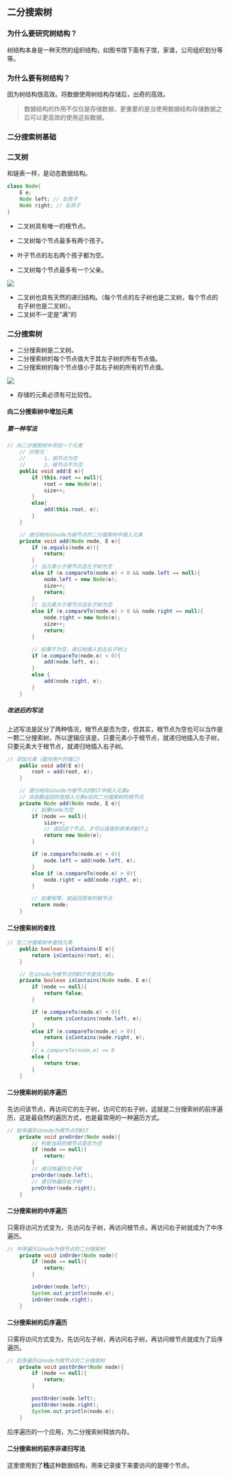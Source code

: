 ## 二分搜索树

### 为什么要研究树结构？

树结构本身是一种天然的组织结构，如图书馆下面有子馆，家谱，公司组织划分等等。

### 为什么要有树结构？

因为树结构很高效。将数据使用树结构存储后，出奇的高效。

> 数据结构的作用不仅仅是存储数据，更重要的是当使用数据结构存储数据之后可以更高效的使用这些数据。

### 二分搜索树基础

### 二叉树

和链表一样，是动态数据结构。

```java
class Node{
    E e;
    Node left; // 左孩子
    Node right; // 右孩子
}
```

- 二叉树具有唯一的根节点。

- 二叉树每个节点最多有两个孩子。
- 叶子节点的左右两个孩子都为空。
- 二叉树每个节点最多有一个父亲。

![](../img/树结构2.png)

- 二叉树也具有天然的递归结构。（每个节点的左子树也是二叉树，每个节点的右子树也是二叉树）。
- 二叉树不一定是“满”的

### 二分搜索树

- 二分搜索树是二叉树。
- 二分搜索树的每个节点值大于其左子树的所有节点值。
- 二分搜索树的每个节点值小于其右子树的所有的节点值。

![](../img/二分搜索树.png)

- 存储的元素必须有可比较性。

#### 向二分搜索树中增加元素

##### 第一种写法

```java
// 向二分搜索树中添加一个元素
    // 分情况：
    //      1、根节点为空
    //      2、根节点不为空
    public void add(E e){
        if (this.root == null){
            root = new Node(e);
            size++;
        }
        else{
            add(this.root, e);
        }
    }

    // 递归地向以node为根节点的二分搜索树中插入元素
    private void add(Node node, E e){
        if (e.equals(node.e)){
            return;
        }
        // 当元素小于根节点且左子树为空
        else if (e.compareTo(node.e) < 0 && node.left == null){
            node.left = new Node(e);
            size++;
            return;
        }
        // 当元素大于根节点且右子树为空
        else if (e.compareTo(node.e) > 0 && node.right == null){
            node.right = new Node(e);
            size++;
            return;
        }

        // 如果不为空，递归地插入到左右子树上
        if (e.compareTo(node.e) < 0){
            add(node.left, e);
        }
        else {
            add(node.right, e);
        }
    }
```

##### 改进后的写法

上述写法是区分了两种情况，根节点是否为空，但其实，根节点为空也可以当作是一颗二分搜索树，所以逻辑应该是，只要元素小于根节点，就递归地插入左子树，只要元素大于根节点，就递归地插入右子树。

```java
// 添加元素（面向用户的接口）
    public void add(E e){
        root = add(root, e);
    }

    // 递归地向以node为根节点的BST中插入元素e
    // 该函数返回的是插入元素e后的二分搜索树的根节点
    private Node add(Node node, E e){
        // 如果node为空
        if (node == null){
            size++;
            // 返回这个节点，才可以连接到原来的BST上
            return new Node(e);
        }

        if (e.compareTo(node.e) < 0){
            node.left = add(node.left, e);
        }
        else if (e.compareTo(node.e) > 0){
            node.right = add(node.right, e);
        }

        // 如果相等，就返回原来的根节点
        return node;
    }
```

#### 二分搜索树的查找

```java
// 在二分搜索树中查找元素
    public boolean isContains(E e){
        return isContains(root, e);
    }

    // 在以node为根节点的BST中查找元素e
    private boolean isContains(Node node, E e){
        if (node == null){
            return false;
        }

        if (e.compareTo(node.e) < 0){
            return isContains(node.left, e);
        }
        else if (e.compareTo(node.e) > 0){
            return isContains(node.right, e);
        }
        // e.compareTo(node.e) == 0
        else {
            return true;
        }
    }
```

#### 二分搜索树的前序遍历

先访问该节点，再访问它的左子树，访问它的右子树，这就是二分搜索树的前序遍历，这是最自然的遍历方式，也是最常用的一种遍历方式。

```java
// 前序遍历以node为根节点的BST
    private void preOrder(Node node){
        // 判断当前的根节点是否为空
        if (node == null){
            return;
        }
        // 递归地遍历左子树
        preOrder(node.left);
        // 递归地遍历右子树
        preOrder(node.right);
    }
```

#### 二分搜索树的中序遍历

只需将访问方式变为，先访问左子树，再访问根节点，再访问右子树就成为了中序遍历。

```java
// 中序遍历以node为根节点的二分搜索树
    private void inOrder(Node node){
        if (node == null){
            return;
        }

        inOrder(node.left);
        System.out.println(node.e);
        inOrder(node.right);
    }
```

#### 二分搜索树的后序遍历

只需将访问方式变为，先访问左子树，再访问右子树，再访问根节点就成为了后序遍历。

```java
// 后序遍历以node为根节点的二分搜索树
    private void postOrder(Node node){
        if (node == null){
            return;
        }

        postOrder(node.left);
        postOrder(node.right);
        System.out.println(node.e);
    }
```

后序遍历的一个应用，为二分搜索树释放内存。

#### 二分搜索树的前序非递归写法

这里使用到了**栈**这种数据结构，用来记录接下来要访问的是哪个节点。